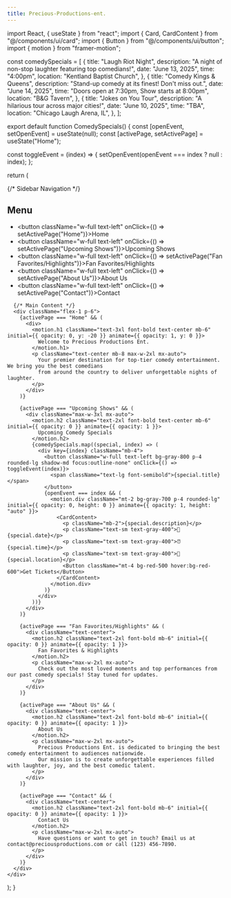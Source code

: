 ```yaml
---
title: Precious-Productions-ent.
---
```


import React, { useState } from "react";
import { Card, CardContent } from "@/components/ui/card";
import { Button } from "@/components/ui/button";
import { motion } from "framer-motion";

const comedySpecials = [
  {
    title: "Laugh Riot Night",
    description: "A night of non-stop laughter featuring top comedians!",
    date: "June 13, 2025",
    time: "4:00pm",
    location: "Kentland Baptist Church",
  },
  {
    title: "Comedy Kings & Queens",
    description: "Stand-up comedy at its finest! Don't miss out.",
    date: "June 14, 2025",
    time: "Doors open at 7:30pm, Show starts at 8:00pm",
    location: "B&G Tavern",
  },
  {
    title: "Jokes on You Tour",
    description: "A hilarious tour across major cities!",
    date: "June 10, 2025",
    time: "TBA",
    location: "Chicago Laugh Arena, IL",
  },
];

export default function ComedySpecials() {
  const [openEvent, setOpenEvent] = useState(null);
  const [activePage, setActivePage] = useState("Home");

  const toggleEvent = (index) => {
    setOpenEvent(openEvent === index ? null : index);
  };

  return (
    <div className="flex min-h-screen bg-gray-900 text-white">
      {/* Sidebar Navigation */}
      <div className="w-64 bg-gray-800 p-6">
        <h2 className="text-2xl font-bold mb-6">Menu</h2>
        <ul className="space-y-4">
          <li><button className="w-full text-left" onClick={() => setActivePage("Home")}>Home</button></li>
          <li><button className="w-full text-left" onClick={() => setActivePage("Upcoming Shows")}>Upcoming Shows</button></li>
          <li><button className="w-full text-left" onClick={() => setActivePage("Fan Favorites/Highlights")}>Fan Favorites/Highlights</button></li>
          <li><button className="w-full text-left" onClick={() => setActivePage("About Us")}>About Us</button></li>
          <li><button className="w-full text-left" onClick={() => setActivePage("Contact")}>Contact</button></li>
        </ul>
      </div>

      {/* Main Content */}
      <div className="flex-1 p-6">
        {activePage === "Home" && (
          <div>
            <motion.h1 className="text-3xl font-bold text-center mb-6" initial={{ opacity: 0, y: -20 }} animate={{ opacity: 1, y: 0 }}>
              Welcome to Precious Productions Ent.
            </motion.h1>
            <p className="text-center mb-8 max-w-2xl mx-auto">
              Your premier destination for top-tier comedy entertainment. We bring you the best comedians
              from around the country to deliver unforgettable nights of laughter.
            </p>
          </div>
        )}

        {activePage === "Upcoming Shows" && (
          <div className="max-w-3xl mx-auto">
            <motion.h2 className="text-2xl font-bold text-center mb-6" initial={{ opacity: 0 }} animate={{ opacity: 1 }}>
              Upcoming Comedy Specials
            </motion.h2>
            {comedySpecials.map((special, index) => (
              <div key={index} className="mb-4">
                <button className="w-full text-left bg-gray-800 p-4 rounded-lg shadow-md focus:outline-none" onClick={() => toggleEvent(index)}>
                  <span className="text-lg font-semibold">{special.title}</span>
                </button>
                {openEvent === index && (
                  <motion.div className="mt-2 bg-gray-700 p-4 rounded-lg" initial={{ opacity: 0, height: 0 }} animate={{ opacity: 1, height: "auto" }}>
                    <CardContent>
                      <p className="mb-2">{special.description}</p>
                      <p className="text-sm text-gray-400">📅 {special.date}</p>
                      <p className="text-sm text-gray-400">⏰ {special.time}</p>
                      <p className="text-sm text-gray-400">📍 {special.location}</p>
                      <Button className="mt-4 bg-red-500 hover:bg-red-600">Get Tickets</Button>
                    </CardContent>
                  </motion.div>
                )}
              </div>
            ))}
          </div>
        )}

        {activePage === "Fan Favorites/Highlights" && (
          <div className="text-center">
            <motion.h2 className="text-2xl font-bold mb-6" initial={{ opacity: 0 }} animate={{ opacity: 1 }}>
              Fan Favorites & Highlights
            </motion.h2>
            <p className="max-w-2xl mx-auto">
              Check out the most loved moments and top performances from our past comedy specials! Stay tuned for updates.
            </p>
          </div>
        )}

        {activePage === "About Us" && (
          <div className="text-center">
            <motion.h2 className="text-2xl font-bold mb-6" initial={{ opacity: 0 }} animate={{ opacity: 1 }}>
              About Us
            </motion.h2>
            <p className="max-w-2xl mx-auto">
              Precious Productions Ent. is dedicated to bringing the best comedy entertainment to audiences nationwide. 
              Our mission is to create unforgettable experiences filled with laughter, joy, and the best comedic talent.
            </p>
          </div>
        )}

        {activePage === "Contact" && (
          <div className="text-center">
            <motion.h2 className="text-2xl font-bold mb-6" initial={{ opacity: 0 }} animate={{ opacity: 1 }}>
              Contact Us
            </motion.h2>
            <p className="max-w-2xl mx-auto">
              Have questions or want to get in touch? Email us at contact@preciousproductions.com or call (123) 456-7890.
            </p>
          </div>
        )}
      </div>
    </div>
  );
}
